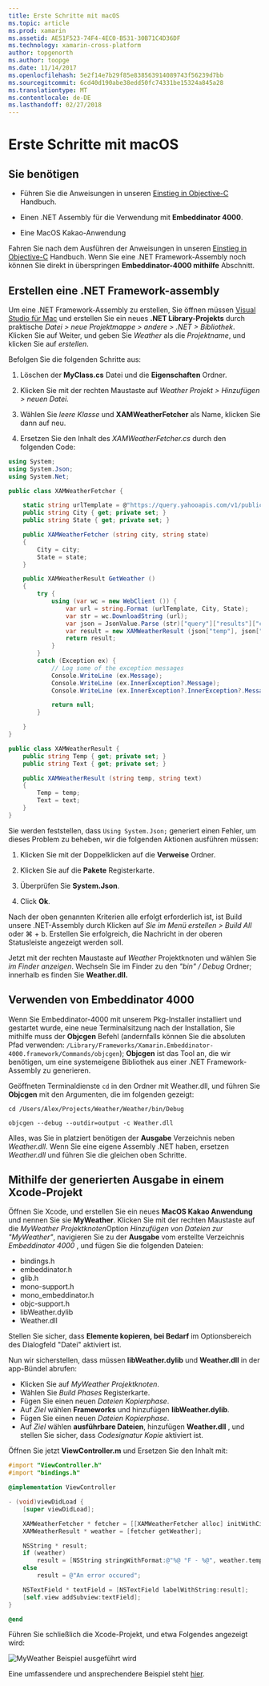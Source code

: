```yaml
---
title: Erste Schritte mit macOS
ms.topic: article
ms.prod: xamarin
ms.assetid: AE51F523-74F4-4EC0-B531-30B71C4D36DF
ms.technology: xamarin-cross-platform
author: topgenorth
ms.author: toopge
ms.date: 11/14/2017
ms.openlocfilehash: 5e2f14e7b29f85e838563914089743f56239d7bb
ms.sourcegitcommit: 6cd40d190abe38edd50fc74331be15324a845a28
ms.translationtype: MT
ms.contentlocale: de-DE
ms.lasthandoff: 02/27/2018
---
```

# <a name="getting-started-with-macos"></a>Erste Schritte mit macOS


## <a name="what-you-will-need"></a>Sie benötigen

* Führen Sie die Anweisungen in unseren [Einstieg in Objective-C](~/tools/dotnet-embedding/get-started/objective-c/index.md) Handbuch.

* Einen .NET Assembly für die Verwendung mit **Embeddinator 4000**.

* Eine MacOS Kakao-Anwendung

Fahren Sie nach dem Ausführen der Anweisungen in unseren [Einstieg in Objective-C](~/tools/dotnet-embedding/get-started/objective-c/index.md) Handbuch. Wenn Sie eine .NET Framework-Assembly noch können Sie direkt in überspringen **Embeddinator-4000 mithilfe** Abschnitt.

## <a name="creating-a-net-assembly"></a>Erstellen eine .NET Framework-assembly

Um eine .NET Framework-Assembly zu erstellen, Sie öffnen müssen [Visual Studio für Mac](https://www.visualstudio.com/vs/visual-studio-mac/) und erstellen Sie ein neues **.NET Library-Projekts** durch praktische *Datei > neue Projektmappe > andere > .NET > Bibliothek*. Klicken Sie auf Weiter, und geben Sie *Weather* als die *Projektname*, und klicken Sie auf *erstellen*.

Befolgen Sie die folgenden Schritte aus:

1. Löschen der **MyClass.cs** Datei und die **Eigenschaften** Ordner.

2. Klicken Sie mit der rechten Maustaste auf *Weather Projekt > Hinzufügen > neuen Datei.*

3. Wählen Sie *leere Klasse* und **XAMWeatherFetcher** als Name, klicken Sie dann auf neu.

4. Ersetzen Sie den Inhalt des *XAMWeatherFetcher.cs* durch den folgenden Code:

```csharp
using System;
using System.Json;
using System.Net;

public class XAMWeatherFetcher {

    static string urlTemplate = @"https://query.yahooapis.com/v1/public/yql?q=select%20item.condition%20from%20weather.forecast%20where%20woeid%20in%20(select%20woeid%20from%20geo.places(1)%20where%20text%3D%22{0}%2C%20{1}%22)&format=json&env=store%3A%2F%2Fdatatables.org%2Falltableswithkeys";
    public string City { get; private set; }
    public string State { get; private set; }

    public XAMWeatherFetcher (string city, string state)
    {
        City = city;
        State = state;
    }

    public XAMWeatherResult GetWeather ()
    {
        try {
            using (var wc = new WebClient ()) {
                var url = string.Format (urlTemplate, City, State);
                var str = wc.DownloadString (url);
                var json = JsonValue.Parse (str)["query"]["results"]["channel"]["item"]["condition"];
                var result = new XAMWeatherResult (json["temp"], json["text"]);
                return result;
            }
        }
        catch (Exception ex) {
            // Log some of the exception messages
            Console.WriteLine (ex.Message);
            Console.WriteLine (ex.InnerException?.Message);
            Console.WriteLine (ex.InnerException?.InnerException?.Message);

            return null;
        }

    }
}

public class XAMWeatherResult {
    public string Temp { get; private set; }
    public string Text { get; private set; }

    public XAMWeatherResult (string temp, string text)
    {
        Temp = temp;
        Text = text;
    }
}
```

Sie werden feststellen, dass `Using System.Json;` generiert einen Fehler, um dieses Problem zu beheben, wir die folgenden Aktionen ausführen müssen:

1. Klicken Sie mit der Doppelklicken auf die **Verweise** Ordner.

2. Klicken Sie auf die **Pakete** Registerkarte.

3. Überprüfen Sie **System.Json**.

4. Click **Ok**.

Nach der oben genannten Kriterien alle erfolgt erforderlich ist, ist Build unsere .NET-Assembly durch Klicken auf *Sie im Menü erstellen > Build All* oder ⌘ + b. Erstellen Sie erfolgreich, die Nachricht in der oberen Statusleiste angezeigt werden soll.

Jetzt mit der rechten Maustaste auf *Weather* Projektknoten und wählen Sie *im Finder anzeigen*. Wechseln Sie im Finder zu den *"bin" / Debug* Ordner; innerhalb es finden Sie **Weather.dll.**

## <a name="using-embeddinator-4000"></a>Verwenden von Embeddinator 4000

Wenn Sie Embeddinator-4000 mit unserem Pkg-Installer installiert und gestartet wurde, eine neue Terminalsitzung nach der Installation, Sie mithilfe muss der **Objcgen** Befehl (andernfalls können Sie die absoluten Pfad verwenden: `/Library/Frameworks/Xamarin.Embeddinator-4000.framework/Commands/objcgen`); **Objcgen** ist das Tool an, die wir benötigen, um eine systemeigene Bibliothek aus einer .NET Framework-Assembly zu generieren.

Geöffneten Terminaldienste `cd` in den Ordner mit Weather.dll, und führen Sie **Objcgen** mit den Argumenten, die im folgenden gezeigt:

```shell
cd /Users/Alex/Projects/Weather/Weather/bin/Debug

objcgen --debug --outdir=output -c Weather.dll
```

Alles, was Sie in platziert benötigen der **Ausgabe** Verzeichnis neben *Weather.dll*. Wenn Sie eine eigene Assembly .NET haben, ersetzen *Weather.dll* und führen Sie die gleichen oben Schritte.

## <a name="using-the-generated-output-in-an-xcode-project"></a>Mithilfe der generierten Ausgabe in einem Xcode-Projekt

Öffnen Sie Xcode, und erstellen Sie ein neues **MacOS Kakao Anwendung** und nennen Sie sie **MyWeather**. Klicken Sie mit der rechten Maustaste auf die *MyWeather Projektknoten*Option *Hinzufügen von Dateien zur "MyWeather"*, navigieren Sie zu der **Ausgabe** vom erstellte Verzeichnis *Embeddinator 4000* , und fügen Sie die folgenden Dateien:

* bindings.h
* embeddinator.h
* glib.h
* mono-support.h
* mono_embeddinator.h
* objc-support.h
* libWeather.dylib
* Weather.dll

Stellen Sie sicher, dass **Elemente kopieren, bei Bedarf** im Optionsbereich des Dialogfeld "Datei" aktiviert ist.

Nun wir sicherstellen, dass müssen **libWeather.dylib** und **Weather.dll** in der app-Bündel abrufen:

* Klicken Sie auf *MyWeather Projektknoten*.
* Wählen Sie *Build Phases* Registerkarte.
* Fügen Sie einen neuen *Dateien Kopierphase*.
* Auf *Ziel* wählen **Frameworks** und hinzufügen **libWeather.dylib**.
* Fügen Sie einen neuen *Dateien Kopierphase*.
* Auf *Ziel* wählen **ausführbare Dateien**, hinzufügen **Weather.dll** , und stellen Sie sicher, dass *Codesignatur Kopie* aktiviert ist.

Öffnen Sie jetzt **ViewController.m** und Ersetzen Sie den Inhalt mit:

```objective-c
#import "ViewController.h"
#import "bindings.h"

@implementation ViewController

- (void)viewDidLoad {
    [super viewDidLoad];

    XAMWeatherFetcher * fetcher = [[XAMWeatherFetcher alloc] initWithCity:@"Boston" state:@"MA"];
    XAMWeatherResult * weather = [fetcher getWeather];

    NSString * result;
    if (weather)
        result = [NSString stringWithFormat:@"%@ °F - %@", weather.temp, weather.text];
    else
        result = @"An error occured";

    NSTextField * textField = [NSTextField labelWithString:result];
    [self.view addSubview:textField];
}

@end
```

Führen Sie schließlich die Xcode-Projekt, und etwa Folgendes angezeigt wird:

![MyWeather Beispiel ausgeführt wird](macos-images/weather-from-csharp-macos.png)

Eine umfassendere und ansprechendere Beispiel steht [hier](https://github.com/mono/Embeddinator-4000/tree/objc/samples/mac/weather).
